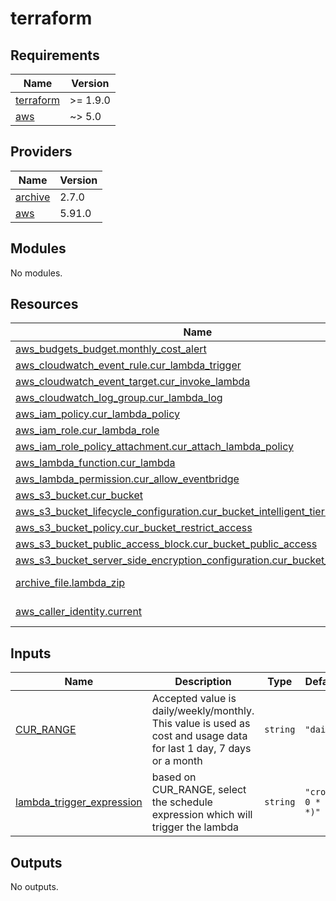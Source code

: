 # terraform

<!-- BEGINNING OF PRE-COMMIT-TERRAFORM DOCS HOOK -->
## Requirements

| Name | Version |
|------|---------|
| <a name="requirement_terraform"></a> [terraform](#requirement\_terraform) | >= 1.9.0 |
| <a name="requirement_aws"></a> [aws](#requirement\_aws) | ~> 5.0 |

## Providers

| Name | Version |
|------|---------|
| <a name="provider_archive"></a> [archive](#provider\_archive) | 2.7.0 |
| <a name="provider_aws"></a> [aws](#provider\_aws) | 5.91.0 |

## Modules

No modules.

## Resources

| Name | Type |
|------|------|
| [aws_budgets_budget.monthly_cost_alert](https://registry.terraform.io/providers/aws/latest/docs/resources/budgets_budget) | resource |
| [aws_cloudwatch_event_rule.cur_lambda_trigger](https://registry.terraform.io/providers/aws/latest/docs/resources/cloudwatch_event_rule) | resource |
| [aws_cloudwatch_event_target.cur_invoke_lambda](https://registry.terraform.io/providers/aws/latest/docs/resources/cloudwatch_event_target) | resource |
| [aws_cloudwatch_log_group.cur_lambda_log](https://registry.terraform.io/providers/aws/latest/docs/resources/cloudwatch_log_group) | resource |
| [aws_iam_policy.cur_lambda_policy](https://registry.terraform.io/providers/aws/latest/docs/resources/iam_policy) | resource |
| [aws_iam_role.cur_lambda_role](https://registry.terraform.io/providers/aws/latest/docs/resources/iam_role) | resource |
| [aws_iam_role_policy_attachment.cur_attach_lambda_policy](https://registry.terraform.io/providers/aws/latest/docs/resources/iam_role_policy_attachment) | resource |
| [aws_lambda_function.cur_lambda](https://registry.terraform.io/providers/aws/latest/docs/resources/lambda_function) | resource |
| [aws_lambda_permission.cur_allow_eventbridge](https://registry.terraform.io/providers/aws/latest/docs/resources/lambda_permission) | resource |
| [aws_s3_bucket.cur_bucket](https://registry.terraform.io/providers/aws/latest/docs/resources/s3_bucket) | resource |
| [aws_s3_bucket_lifecycle_configuration.cur_bucket_intelligent_tiering](https://registry.terraform.io/providers/aws/latest/docs/resources/s3_bucket_lifecycle_configuration) | resource |
| [aws_s3_bucket_policy.cur_bucket_restrict_access](https://registry.terraform.io/providers/aws/latest/docs/resources/s3_bucket_policy) | resource |
| [aws_s3_bucket_public_access_block.cur_bucket_public_access](https://registry.terraform.io/providers/aws/latest/docs/resources/s3_bucket_public_access_block) | resource |
| [aws_s3_bucket_server_side_encryption_configuration.cur_bucket_encryption](https://registry.terraform.io/providers/aws/latest/docs/resources/s3_bucket_server_side_encryption_configuration) | resource |
| [archive_file.lambda_zip](https://registry.terraform.io/providers/hashicorp/archive/latest/docs/data-sources/file) | data source |
| [aws_caller_identity.current](https://registry.terraform.io/providers/aws/latest/docs/data-sources/caller_identity) | data source |

## Inputs

| Name | Description | Type | Default | Required |
|------|-------------|------|---------|:--------:|
| <a name="input_CUR_RANGE"></a> [CUR\_RANGE](#input\_CUR\_RANGE) | Accepted value is daily/weekly/monthly. This value is used as cost and usage data for last 1 day, 7 days or a month | `string` | `"daily"` | no |
| <a name="input_lambda_trigger_expression"></a> [lambda\_trigger\_expression](#input\_lambda\_trigger\_expression) | based on CUR\_RANGE, select the schedule expression which will trigger the lambda | `string` | `"cron(0 0 * * ? *)"` | no |

## Outputs

No outputs.
<!-- END OF PRE-COMMIT-TERRAFORM DOCS HOOK -->
